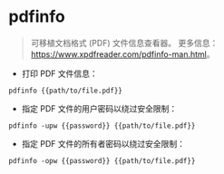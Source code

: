 # pdfinfo

> 可移植文档格式 (PDF) 文件信息查看器。
> 更多信息：<https://www.xpdfreader.com/pdfinfo-man.html>。

- 打印 PDF 文件信息：

`pdfinfo {{path/to/file.pdf}}`

- 指定 PDF 文件的用户密码以绕过安全限制：

`pdfinfo -upw {{password}} {{path/to/file.pdf}}`

- 指定 PDF 文件的所有者密码以绕过安全限制：

`pdfinfo -opw {{password}} {{path/to/file.pdf}}`